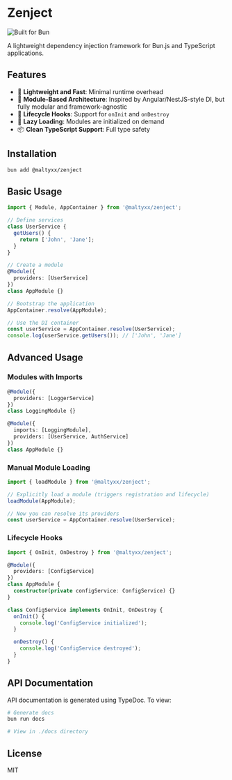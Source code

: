 # Zenject

![Built for Bun](https://img.shields.io/badge/Built%20for-Bun-blueviolet?logo=bun)

A lightweight dependency injection framework for Bun.js and TypeScript applications.

## Features

- 🚀 **Lightweight and Fast**: Minimal runtime overhead
- 🧩 **Module-Based Architecture**: Inspired by Angular/NestJS-style DI, but fully modular and framework-agnostic
- 🔄 **Lifecycle Hooks**: Support for `onInit` and `onDestroy`
- 🧠 **Lazy Loading**: Modules are initialized on demand
- 📦 **Clean TypeScript Support**: Full type safety

## Installation

```bash
bun add @maltyxx/zenject
```

## Basic Usage

```typescript
import { Module, AppContainer } from '@maltyxx/zenject';

// Define services
class UserService {
  getUsers() {
    return ['John', 'Jane'];
  }
}

// Create a module
@Module({
  providers: [UserService]
})
class AppModule {}

// Bootstrap the application
AppContainer.resolve(AppModule);

// Use the DI container
const userService = AppContainer.resolve(UserService);
console.log(userService.getUsers()); // ['John', 'Jane']
```

## Advanced Usage

### Modules with Imports

```typescript
@Module({
  providers: [LoggerService]
})
class LoggingModule {}

@Module({
  imports: [LoggingModule],
  providers: [UserService, AuthService]
})
class AppModule {}
```

### Manual Module Loading

```typescript
import { loadModule } from '@maltyxx/zenject';

// Explicitly load a module (triggers registration and lifecycle)
loadModule(AppModule);

// Now you can resolve its providers
const userService = AppContainer.resolve(UserService);
```

### Lifecycle Hooks

```typescript
import { OnInit, OnDestroy } from '@maltyxx/zenject';

@Module({
  providers: [ConfigService]
})
class AppModule {
  constructor(private configService: ConfigService) {}
}

class ConfigService implements OnInit, OnDestroy {
  onInit() {
    console.log('ConfigService initialized');
  }

  onDestroy() {
    console.log('ConfigService destroyed');
  }
}
```

## API Documentation

API documentation is generated using TypeDoc. To view:

```bash
# Generate docs
bun run docs

# View in ./docs directory
```

## License

MIT
